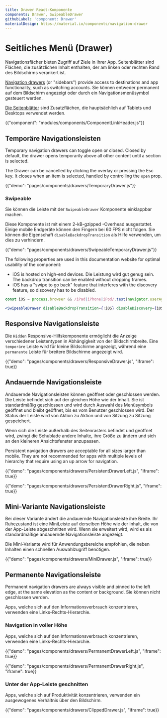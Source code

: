 ```yaml
---
title: Drawer React-Komponente
components: Drawer, SwipeableDrawer
githubLabel: 'component: Drawer'
materialDesign: https://material.io/components/navigation-drawer
---
```


# Seitliches Menü (Drawer)

<p class="description">Navigationsfächer bieten Zugriff auf Ziele in Ihrer App. Seitenblätter sind Flächen, die zusätzlichen Inhalt enthalten, der am linken oder rechten Rand des Bildschirms verankert ist.</p>

[Navigation drawers](https://material.io/design/components/navigation-drawer.html) (or "sidebars") provide access to destinations and app functionality, such as switching accounts. Sie können entweder permanent auf dem Bildschirm angezeigt oder durch ein Navigationsmenüsymbol gesteuert werden.

[Die Seitenblätter](https://material.io/design/components/sheets-side.html) sind Zusatzflächen, die hauptsächlich auf Tablets und Desktops verwendet werden.

{{"component": "modules/components/ComponentLinkHeader.js"}}

## Temporäre Navigationsleisten

Temporary navigation drawers can toggle open or closed. Closed by default, the drawer opens temporarily above all other content until a section is selected.

The Drawer can be cancelled by clicking the overlay or pressing the Esc key. It closes when an item is selected, handled by controlling the `open` prop.

{{"demo": "pages/components/drawers/TemporaryDrawer.js"}}

### Swipeable

Sie können die Leiste mit der `SwipeableDrawer` Komponente einklappbar machen.

Diese Komponente ist mit einem 2-kB-gzipped -Overhead ausgestattet. Einige mobile Endgeräte können den Fingern bei 60 FPS nicht folgen. Sie können die Eigenschaft `disableBackdropTransition` als Hilfe verwenden, um dies zu verhindern.

{{"demo": "pages/components/drawers/SwipeableTemporaryDrawer.js"}}

The following properties are used in this documentation website for optimal usability of the component:

- iOS is hosted on high-end devices. Die Leistung wird gut genug sein. The backdrop transition can be enabled without dropping frames.
- iOS has a "swipe to go back" feature that interferes with the discovery feature, so discovery has to be disabled.

```jsx
const iOS = process.browser && /iPad|iPhone|iPod/.test(navigator.userAgent);

<SwipeableDrawer disableBackdropTransition={!iOS} disableDiscovery={iOS} />
```

## Responsive Navigationsleiste

Die `Hidden` Responsive-Hilfskomponente ermöglicht die Anzeige verschiedener Leistentypen in Abhängigkeit von der Bildschirmbreite. Eine `temporäre` Leiste wird für kleine Bildschirme angezeigt, während eine `permanente` Leiste für breitere Bildschirme angezeigt wird.

{{"demo": "pages/components/drawers/ResponsiveDrawer.js", "iframe": true}}

## Andauernde Navigationsleiste

Andauernde Navigationsleisten können geöffnet oder geschlossen werden. Die Leiste befindet sich auf der gleichen Höhe wie der Inhalt. Sie ist standardmäßig geschlossen und wird durch Auswahl des Menüsymbols geöffnet und bleibt geöffnet, bis es vom Benutzer geschlossen wird. Der Status der Leiste wird von Aktion zu Aktion und von Sitzung zu Sitzung gespeichert.

Wenn sich die Leiste außerhalb des Seitenrasters befindet und geöffnet wird, zwingt die Schublade andere Inhalte, ihre Größe zu ändern und sich an den kleineren Ansichtsfenster anzupassen.

Persistent navigation drawers are acceptable for all sizes larger than mobile. They are not recommended for apps with multiple levels of hierarchy that require using an up arrow for navigation.

{{"demo": "pages/components/drawers/PersistentDrawerLeft.js", "iframe": true}}

{{"demo": "pages/components/drawers/PersistentDrawerRight.js", "iframe": true}}

## Mini-Variante Navigationsleiste

Bei dieser Variante ändert die andauernde Navigationsleiste ihre Breite. Ihr Ruhezustand ist eine MiniLeiste auf derselben Höhe wie der Inhalt, die von der App-Leiste abgeschnitten wird. Wenn sie erweitert wird, wird es als standardmäßige andauernde Navigationsleiste angezeigt.

Die Mini-Variante wird für Anwendungsbereiche empfohlen, die neben Inhalten einen schnellen Auswahlzugriff benötigen.

{{"demo": "pages/components/drawers/MiniDrawer.js", "iframe": true}}

## Permanente Navigationsleiste

Permanent navigation drawers are always visible and pinned to the left edge, at the same elevation as the content or background. Sie können nicht geschlossen werden.

Apps, welche sich auf den Informationsverbrauch konzentrieren, verwenden eine Links-Rechts-Hierarchie.

### Navigation in voller Höhe

Apps, welche sich auf den Informationsverbrauch konzentrieren, verwenden eine Links-Rechts-Hierarchie.

{{"demo": "pages/components/drawers/PermanentDrawerLeft.js", "iframe": true}}

{{"demo": "pages/components/drawers/PermanentDrawerRight.js", "iframe": true}}

### Unter der App-Leiste geschnitten

Apps, welche sich auf Produktivität konzentrieren, verwenden ein ausgewogenes Verhältnis über den Bildschirm.

{{"demo": "pages/components/drawers/ClippedDrawer.js", "iframe": true}}
